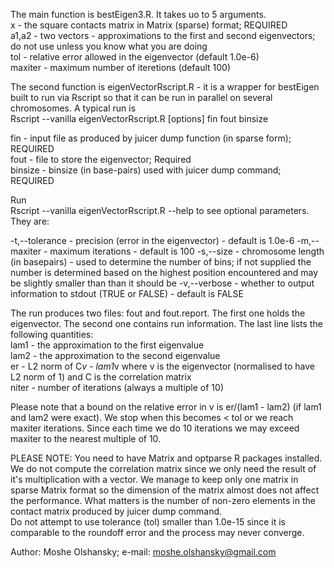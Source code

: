 The main function is bestEigen3.R. It takes uo to 5 arguments.  
x - the square contacts matrix in Matrix (sparse) format; REQUIRED  
a1,a2 - two vectors - approximations to the first and second eigenvectors; do not use unless you know what you are doing  
tol - relative error allowed in the eigenvector (default 1.0e-6)  
maxiter - maximum number of iteretions (default 100)  

The second function is eigenVectorRscript.R - it is a wrapper for bestEigen built to run via Rscript so that it can be run in parallel on several chromosomes. 
A typical run is  
Rscript --vanilla eigenVectorRscript.R [options] fin fout binsize  

fin - input file as produced by juicer dump function (in sparse form); REQUIRED  
fout - file to store the eigenvector; Required  
binsize - binsize (in base-pairs) used with juicer dump command; REQUIRED  

Run  
Rscript --vanilla eigenVectorRscript.R --help
to see optional parameters. They are:

-t,--tolerance - precision (error in the eigenvector) - default is 1.0e-6
-m,--maxiter - maximum iterations - default is 100
-s,--size - chromosome length (in basepairs) - used to determine the number of bins; if not supplied the number is determined based on the highest position encountered and may be slightly smaller than than it should be
-v,--verbose - whether to output information to stdout (TRUE or FALSE) - default is FALSE


The run produces two files: fout and fout.report. The first one holds the eigenvector. The second one contains run information. The last line lists the following quantities:  
lam1 - the approximation to the first eigenvalue  
lam2 - the approximation to the second eigenvalue  
er - L2 norm of C*v - lam1*v where v is the eigenvector (normalised to have L2 norm of 1) and C is the correlation matrix  
niter - number of iterations (always a multiple of 10)  

Please note that a bound on the relative error in v is er/(lam1 - lam2) (if lam1 and lam2 were exact). We stop when this becomes < tol or we reach maxiter iterations. Since each time we do 10 iterations we may exceed maxiter to the nearest multiple of 10.

PLEASE NOTE:
You need to have Matrix and optparse R packages installed.  
We do not compute the correlation matrix since we only need the result of it's multiplication with a vector. We manage to keep only one matrix in sparse Matrix format so the dimension of the matrix almost does not affect the performance. What matters is the number of non-zero elements in the contact matrix produced by juicer dump command.  
Do not attempt to use tolerance (tol) smaller than 1.0e-15 since it is comparable to the roundoff error and the process may never converge.

Author: Moshe Olshansky;  e-mail: moshe.olshansky@gmail.com
 
